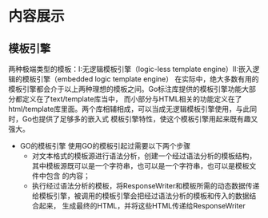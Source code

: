 # 内容展示
## 模板引擎
两种极端类型的模板：I:无逻辑模板引擎（logic-less template engine）II:嵌入逻辑的模板引擎（embedded logic template engine）
在实际中，绝大多数有用的模板引擎都会介于以上两种理想的模板之间。Go标注库提供的模板引擎功能大部分都定义在了text/template库当中，
而小部分与HTML相关的功能定义在了html/template库里面。两个库相辅相成，可以当成无逻辑模板引擎使用，与此同时，Go也提供了足够多的嵌入式
模板引擎特性，使这个模板引擎用起来既有趣又强大。
* GO的模板引擎
  使用GO的模板引起过需要以下两个步骤
  * 对文本格式的模板源进行语法分析，创建一个经过语法分析的模板结构，其中模板源既可以是一个字符串，也可以是一个字符串，也可以是模板文件中包含
    的内容；  
  * 执行经过语法分析的模板，将ResponseWriter和模板所需的动态数据传递给模板引擎，被调用的模板引擎会把经过语法分析的模板和传入的数据结合起来，
    生成最终的HTML，并将这些HTML传递给ResponseWriter
  

